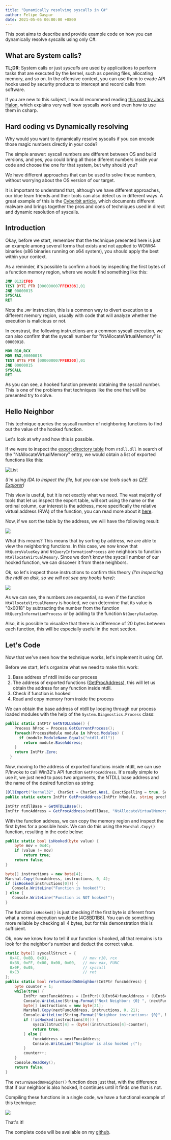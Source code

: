 ```yaml
---
title: "Dynamically resolving syscalls in C#"
author: Felipe Gaspar
date: 2021-05-05 00:00:00 +0800
---
```

This post aims to describe and provide example code on how you can dynamically resolve syscalls using only C#.

## What are System calls?

**TL;DR**: System calls or just *syscalls* are used by applications to perform tasks that are executed by the kernel, such as opening files, allocating memory, and so on. In the offensive context, you can use them to evade API hooks used by security products to intercept and record calls from software.

If you are new to this subject, I would recommend reading [this post by Jack Halon](https://jhalon.github.io/utilizing-syscalls-in-csharp-1/), which explains very well how syscalls work and even how to use them in csharp.

## Hard coding vs Dynamically resolving

Why would you want to dynamically resolve syscalls if you can encode those magic numbers directly in your code?

The simple answer: syscall numbers are different between OS and build versions, and yes, you could bring all those diferent numbers inside your code and choose the one for that system, but why should you? 

We have different approaches that can be used to solve these numbers, without worrying about the OS version of our target. 

It is important to understand that, although we have different approaches, our blue team friends and their tools can also detect us in different ways. A great example of this is the [Cyberbit article](https://www.cyberbit.com/blog/endpoint-security/malware-mitigation-when-direct-system-calls-are-used/), which documents different malware and brings together the pros and cons of techniques used in direct and dynamic resolution of syscalls.

## Introduction

Okay, before we start, remember that the technique presented here is just an example among several forms that exists and not applied to WOW64 binaries (x86 binaries running on x64 system), you should apply the best within your context.

As a reminder, it's possible to confirm a hook by inspecting the first bytes of a function memory region, where we would find something like this:

```nasm
JMP 0132CF08
TEST BYTE PTR [000000007FFE0308],01
JNE 00000015
SYSCALL
RET
```

Note the ```JMP``` instruction, this is a common way to divert execution to a different memory region, usually with code that will analyze whether the execution is malicious or not.

In constrast, the following instructions are a common syscall execution, we can also confirm that the syscall number for "NtAllocateVirtualMemory" is ```00000018```.

```nasm
MOV R10,RCX
MOV EAX,00000018
TEST BYTE PTR [000000007FFE0308],01
JNE 00000015
SYSCALL
RET
```

As you can see, a hooked function prevents obtaining the syscall number. This is one of the problems that techniques like the one that will be presented try to solve.

## Hello Neighbor

This technique queries the syscall number of neighboring functions to find out the value of the hooked function.

Let's look at why and how this is possible.

If we were to inspect the [export directory table](https://docs.microsoft.com/en-us/windows/win32/debug/pe-format#export-directory-table) from ```ntdll.dll``` in search of the "NtAllocateVirtualMemory" entry, we would obtain a list of exported functions like this:

![List](/images/post4-01.png)


*(I'm using IDA to inspect the file, but you can use tools such as [CFF Explorer](https://ntcore.com/?page_id=388))*

This view is useful, but it is not exactly what we need. The vast majority of tools that let us inspect the export table, will sort using the name or the ordinal column, our interest is the address, more specifically the relative virtual address (RVA) of the function, you can read more about it [here](https://docs.microsoft.com/en-us/windows/win32/debug/pe-format#general-concepts). 

Now, if we sort the table by the address, we will have the following result:

![](/images/post4-02.png)

What this means? This means that by sorting by address, we are able to view the neighboring functions. In this case, we now know that ```NtQueryValueKey``` and  ```NtQueryInformationProcess``` are neighbors to function ```NtAllocateVirtualMemory```. Since we don't know the syscall number of our hooked function, we can discover it from these neighbors.

Ok, so let's inspect those instructions to confirm this theory *(I'm inspecting the ntdll on disk, so we will not see any hooks here)*:

![](/images/post4-03.png)

As we can see, the numbers are sequential, so even if the function ```NtAllocateVirtualMemory``` is hooked, we can determine that its value is "0x0018" by subtracting the number from the function ```NtQueryInformationProcess``` or by adding to the function ```NtQueryValueKey```.

Also, it is possible to visualize that there is a difference of 20 bytes between each function, this will be especially useful in the next section.

## Let's Code

Now that we've seen how the technique works, let's implement it using C#.

Before we start, let's organize what we need to make this work:

1. Base address of ntdll inside our process
2. The address of exported functions ([GetProcAddress](https://docs.microsoft.com/en-us/windows/win32/api/libloaderapi/nf-libloaderapi-getprocaddress)), this will let us obtain the address for any function inside ntdll.
3. Check if function is hooked
4. Read and copy memory from inside the process

We can obtain the base address of ntdll by looping through our process loaded modules with the help of the ```System.Diagnostics.Process``` class:

```csharp
public static IntPtr GetNTDLLBase() {
    Process hProc = Process.GetCurrentProcess();
    foreach(ProcessModule module in hProc.Modules) {
      if (module.ModuleName.Equals("ntdll.dll"))
        return module.BaseAddress;
    }
    return IntPtr.Zero;
  }
  ```
Now, moving to the address of exported functions inside ntdll, we can use P/Invoke to call Win32's API function ```GetProcAddress```. It's really simple to use it, we just need to pass two arguments, the NTDLL base address and the name of the desired function as string:

```csharp
[DllImport("kernel32", CharSet = CharSet.Ansi, ExactSpelling = true, SetLastError = true)]
public static extern IntPtr GetProcAddress(IntPtr hModule, string procName);

IntPtr ntdllBase = GetNTDLLBase();
IntPtr funcAddress = GetProcAddress(ntdllBase, "NtAllocateVirtualMemory");     
```

With the function address, we can copy the memory region and inspect the first bytes for a possible hook. We can do this using the ```Marshal.Copy()``` function, resulting in the code below:

```csharp
public static bool isHooked(byte value) {
    byte mov = 0x4C;
    if (value != mov)
        return true;
    return false;
}

byte[] instructions = new byte[4];
Marshal.Copy(funcAddress, instructions, 0, 4);
if (isHooked(instructions[0])) {
   Console.WriteLine("Function is hooked!");
} else {
   Console.WriteLine("Function is NOT hooked!");
}
```

The function ```isHooked()``` is just checking if the first byte is diferent from what a normal execution would be (4C8BD1B8). You can do something more reliable by checking all 4 bytes, but for this demonstration this is sufficient.

Ok, now we know how to tell if our function is hooked, all that remains is to look for the neighbor's number and deduct the correct value.

```csharp
static byte[] syscallStruct = {
  0x4C, 0x8B, 0xD1,               // mov r10, rcx
  0xB8, 0xFF, 0x00, 0x00, 0x00,   // mov eax, FUNC
  0x0F, 0x05,                     // syscall
  0xC3                            // ret
};
public static bool returnBasedOnNeighbor(IntPtr funcAddress) {
    byte counter = 1;
    while(true) {
        IntPtr nextFuncAddress = (IntPtr)((UInt64)funcAddress + (UInt64)32);
        Console.WriteLine(String.Format("Next Neighbor: {0} ", (nextFuncAddress).ToString("X")));
        byte[] instructions = new byte[21];
        Marshal.Copy(nextFuncAddress, instructions, 0, 21);
        Console.WriteLine(String.Format("Neighbor instructions: {0}", BitConverter.ToString(instructions).Replace("-", " ")));
        if (!isHooked(instructions[0])) {
            syscallStruct[4] = (byte)(instructions[4]-counter);
            return true;
        } else {
            funcAddress = nextFuncAddress;
            Console.WriteLine("Neighbor is also hooked ;(");
        }
        counter++;
    }
    Console.ReadKey();
    return false;
}
```
The ```returnBasedOnNeighbor()``` function does just that, with the difference that if our neighbor is also hooked, it continues until it finds one that is not.

Compiling these functions in a single code, we have a functional example of this technique:

![](/images/post4-04.png)

That's it!

The complete code will be available on my [github](https://github.com/fgsec).

